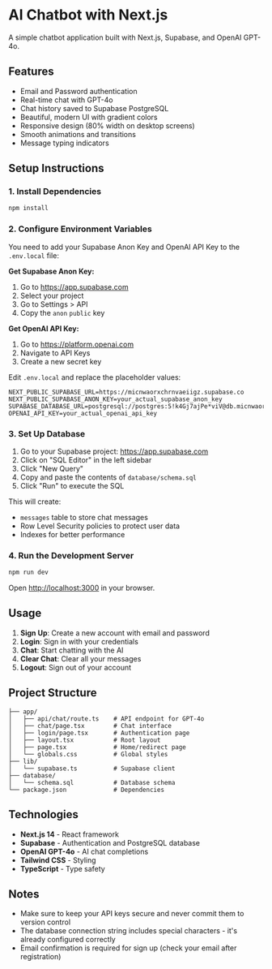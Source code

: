 # AI Chatbot with Next.js

A simple chatbot application built with Next.js, Supabase, and OpenAI GPT-4o.

## Features

- Email and Password authentication
- Real-time chat with GPT-4o
- Chat history saved to Supabase PostgreSQL
- Beautiful, modern UI with gradient colors
- Responsive design (80% width on desktop screens)
- Smooth animations and transitions
- Message typing indicators

## Setup Instructions

### 1. Install Dependencies

```bash
npm install
```

### 2. Configure Environment Variables

You need to add your Supabase Anon Key and OpenAI API Key to the `.env.local` file:

**Get Supabase Anon Key:**
1. Go to https://app.supabase.com
2. Select your project
3. Go to Settings > API
4. Copy the `anon` `public` key

**Get OpenAI API Key:**
1. Go to https://platform.openai.com
2. Navigate to API Keys
3. Create a new secret key

Edit `.env.local` and replace the placeholder values:
```
NEXT_PUBLIC_SUPABASE_URL=https://micnwaorxchrnvaeiigz.supabase.co
NEXT_PUBLIC_SUPABASE_ANON_KEY=your_actual_supabase_anon_key
SUPABASE_DATABASE_URL=postgresql://postgres:5!k4Gj7ajPe*viV@db.micnwaorxchrnvaeiigz.supabase.co:5432/postgres
OPENAI_API_KEY=your_actual_openai_api_key
```

### 3. Set Up Database

1. Go to your Supabase project: https://app.supabase.com
2. Click on "SQL Editor" in the left sidebar
3. Click "New Query"
4. Copy and paste the contents of `database/schema.sql`
5. Click "Run" to execute the SQL

This will create:
- `messages` table to store chat messages
- Row Level Security policies to protect user data
- Indexes for better performance

### 4. Run the Development Server

```bash
npm run dev
```

Open [http://localhost:3000](http://localhost:3000) in your browser.

## Usage

1. **Sign Up**: Create a new account with email and password
2. **Login**: Sign in with your credentials
3. **Chat**: Start chatting with the AI
4. **Clear Chat**: Clear all your messages
5. **Logout**: Sign out of your account

## Project Structure

```
├── app/
│   ├── api/chat/route.ts    # API endpoint for GPT-4o
│   ├── chat/page.tsx        # Chat interface
│   ├── login/page.tsx       # Authentication page
│   ├── layout.tsx           # Root layout
│   ├── page.tsx             # Home/redirect page
│   └── globals.css          # Global styles
├── lib/
│   └── supabase.ts          # Supabase client
├── database/
│   └── schema.sql           # Database schema
└── package.json             # Dependencies
```

## Technologies

- **Next.js 14** - React framework
- **Supabase** - Authentication and PostgreSQL database
- **OpenAI GPT-4o** - AI chat completions
- **Tailwind CSS** - Styling
- **TypeScript** - Type safety

## Notes

- Make sure to keep your API keys secure and never commit them to version control
- The database connection string includes special characters - it's already configured correctly
- Email confirmation is required for sign up (check your email after registration)

